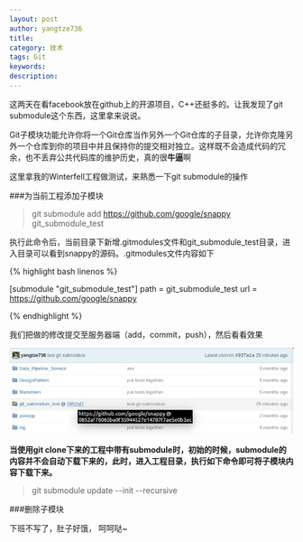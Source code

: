 ```yaml
---
layout: post
author: yangtze736
title: 
category: 技术
tags: Git
keywords: 
description: 
---
```


这两天在看facebook放在github上的开源项目，C++还挺多的。让我发现了git submodule这个东西，这里拿来说说。

Git子模块功能允许你将一个Git仓库当作另外一个Git仓库的子目录，允许你克隆另外一个仓库到你的项目中并且保持你的提交相对独立。这样既不会造成代码的冗余，也不丢弃公共代码库的维护历史，真的很**牛逼**啊

这里拿我的Winterfell工程做测试，来熟悉一下git submodule的操作

###为当前工程添加子模块

> git submodule add https://github.com/google/snappy git_submodule_test

执行此命令后，当前目录下新增.gitmodules文件和git_submodule_test目录，进入目录可以看到snappy的源码。.gitmodules文件内容如下

<!-- more -->

{% highlight bash linenos %}

[submodule "git_submodule_test"]
	path = git_submodule_test
	url = https://github.com/google/snappy

{% endhighlight %}

我们把做的修改提交至服务器端（add，commit，push），然后看看效果

![1](/public/img/git-submodule.png)

**当使用git clone下来的工程中带有submodule时，初始的时候，submodule的内容并不会自动下载下来的，此时，进入工程目录，执行如下命令即可将子模块内容下载下来。**

> git submodule update --init --recursive


###删除子模块

下班不写了，肚子好饿， 呵呵哒~

